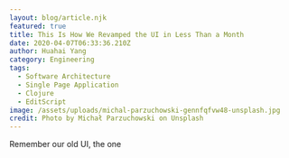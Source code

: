 ```yaml
---
layout: blog/article.njk
featured: true
title: This Is How We Revamped the UI in Less Than a Month
date: 2020-04-07T06:33:36.210Z
author: Huahai Yang
category: Engineering
tags:
  - Software Architecture
  - Single Page Application
  - Clojure
  - EditScript
image: /assets/uploads/michal-parzuchowski-gennfqfvw48-unsplash.jpg
credit: Photo by Michał Parzuchowski on Unsplash
---
```

Remember our old UI, the one